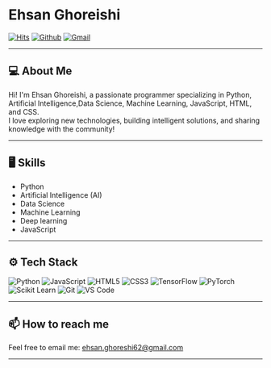 # Ehsan Ghoreishi

[![Hits](https://hits.seeyoufarm.com/api/count/incr/badge.svg?url=https%3A%2F%2Fgithub.com%2FEhsan-Ghoreishi%2FEhsan-Ghoreishi&count_bg=%2379C83D&title_bg=%23555555&icon=&icon_color=%23E7E7E7&title=Profile+Views&edge_flat=false)](https://hits.seeyoufarm.com)
[![Github](https://img.shields.io/github/followers/Ehsan-Ghoreishi?label=Follow&style=social)](https://github.com/Ehsan-Ghoreishi)
[![Gmail](https://img.shields.io/badge/-Gmail-c14438?style=flat&logo=Gmail&logoColor=white)](mailto:ehsan.ghoreshi62@gmail.com)

---

## 💻 About Me

Hi! I'm Ehsan Ghoreishi, a passionate programmer specializing in Python, Artificial Intelligence,Data Science, Machine Learning, JavaScript, HTML, and CSS.  
I love exploring new technologies, building intelligent solutions, and sharing knowledge with the community!

---

## 🖥 Skills

- Python
- Artificial Intelligence (AI)
- Data Science
- Machine Learning
- Deep learning
- JavaScript

---

## ⚙️ Tech Stack

![Python](https://img.shields.io/badge/-Python-05122A?style=flat-square&logo=Python&color=353535)
![JavaScript](https://img.shields.io/badge/-JavaScript-05122A?style=flat-square&logo=JavaScript&color=353535)
![HTML5](https://img.shields.io/badge/-HTML5-05122A?style=flat-square&logo=HTML5&color=353535)
![CSS3](https://img.shields.io/badge/-CSS3-05122A?style=flat-square&logo=CSS3&color=353535)
![TensorFlow](https://img.shields.io/badge/-TensorFlow-05122A?style=flat-square&logo=TensorFlow&color=353535)
![PyTorch](https://img.shields.io/badge/-PyTorch-05122A?style=flat-square&logo=PyTorch&color=353535)
![Scikit Learn](https://img.shields.io/badge/-Scikit%20Learn-05122A?style=flat-square&logo=Scikit-Learn&color=353535)
![Git](https://img.shields.io/badge/-Git-05122A?style=flat-square&logo=Git&color=353535)
![VS Code](https://img.shields.io/badge/-Visual%20Studio%20Code-05122A?style=flat-square&logo=Visual-Studio-Code&color=353535)

---

## 📫 How to reach me

Feel free to email me: [ehsan.ghoreshi62@gmail.com](mailto:ehsan.ghoreshi62@gmail.com)

---

<!-- GitHub Stats Section (optional, uncomment if you want it!) -->
<!--
<div>
  <img width="45%" align="left" src="https://github-readme-stats.vercel.app/api/top-langs?username=Ehsan-Ghoreishi&show_icons=true&locale=en&layout=compact" alt="Ehsan-Ghoreishi" />
  <img width="50%"  src="https://github-readme-streak-stats.herokuapp.com/?user=Ehsan-Ghoreishi&" alt="Ehsan-Ghoreishi" />
</div>
-->



